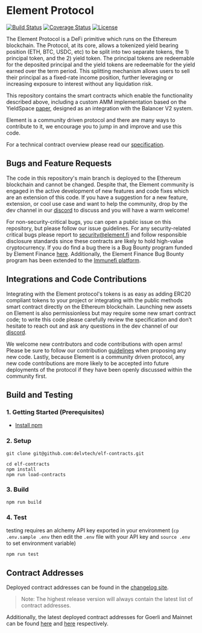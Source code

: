# Element Protocol

[![Build Status](https://github.com/delvtech/elf-contracts/workflows/Tests/badge.svg)](https://github.com/delvtech/elf-contracts/actions)
[![Coverage Status](https://coveralls.io/repos/github/delvtech/elf-contracts/badge.svg?branch=main&service=github&t=7FWsvc)](https://coveralls.io/github/delvtech/elf-contracts?branch=main)
[![License](https://img.shields.io/badge/License-Apache%202.0-blue.svg)](https://github.com/delvtech/elf-contracts/blob/master/LICENSE)

The Element Protocol is a DeFi primitive which runs on the Ethereum blockchain. The Protocol, at its core, allows a tokenized yield bearing position (ETH, BTC, USDC, etc) to be split into two separate tokens, the 1) principal token, and the 2) yield token. The principal tokens are redeemable for the deposited principal and the yield tokens are redeemable for the yield earned over the term period. This splitting mechanism allows users to sell their principal as a fixed-rate income position, further leveraging or increasing exposure to interest without any liquidation risk.

This repository contains the smart contracts which enable the functionality described above, including a custom AMM implementation based on the YieldSpace [paper](https://yield.is/YieldSpace.pdf), designed as an integration with the Balancer V2 system.

Element is a community driven protocol and there are many ways to contribute to it, we encourage you to jump in and improve and use this code.

For a technical contract overview please read our [specification](https://github.com/delvtech/elf-contracts/blob/master/SPECIFICATION.md).

## Bugs and Feature Requests

The code in this repository's main branch is deployed to the Ethereum blockchain and cannot be changed. Despite that, the Element community is engaged in the active development of new features and code fixes which are an extension of this code. If you have a suggestion for a new feature, extension, or cool use case and want to help the community, drop by the dev channel in our [discord](https://discord.com/invite/JpctS728r9) to discuss and you will have a warm welcome!

For non-security-critical bugs, you can open a public issue on this repository, but please follow our issue guidelines. For any security-related critical bugs please report to security@element.fi and follow responsible disclosure standards since these contracts are likely to hold high-value cryptocurrency. If you do find a bug there is a Bug Bounty program funded by Element Finance [here](https://element.fi/security). Additionally, the Element Finance Bug Bounty program has been extended to the [Immunefi platform](https://immunefi.com/bounty/elementfinance/).

## Integrations and Code Contributions

Integrating with the Element protocol's tokens is as easy as adding ERC20 compliant tokens to your project or integrating with the public methods smart contract directly on the Ethereum blockchain. Launching new assets on Element is also permissionless but may require some new smart contract code; to write this code please carefully review the specification and don't hesitate to reach out and ask any questions in the dev channel of our [discord](https://discord.com/invite/JpctS728r9).

We welcome new contributors and code contributions with open arms! Please be sure to follow our contribution [guidelines](https://github.com/delvtech/elf-contracts/blob/master/CONTRIBUTING.md) when proposing any new code. Lastly, because Element is a community driven protocol, any new code contributions are more likely to be accepted into future deployments of the protocol if they have been openly discussed within the community first.

## Build and Testing

### 1. Getting Started (Prerequisites)

- [Install npm](https://nodejs.org/en/download/)

### 2. Setup

```
git clone git@github.com:delvtech/elf-contracts.git
```

```
cd elf-contracts
npm install
npm run load-contracts
```

### 3. Build

```
npm run build
```

### 4. Test
testing requires an alchemy API key exported in your environment (`cp .env.sample .env` then edit the `.env` file with your API key and `source .env` to set environment variable)

```
npm run test
```

## Contract Addresses

Deployed contract addresses can be found in the [changelog site](https://delvtech.github.io/elf-deploy).

> Note: The highest release version will always contain the latest list of contract addresses.

Additionally, the latest deployed contract addresses for Goerli and Mainnet can be found [here](https://github.com/delvtech/elf-deploy/blob/main/addresses/goerli.json) and [here](https://github.com/delvtech/elf-deploy/blob/main/addresses/mainnet.json) respectively.

